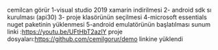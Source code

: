cemilcan görür 
1-visual studio 2019 xamarin indirilmesi
2- android sdk sı kurulması (api30)
3- proje klasörünün seçilmesi 
4-microsoft essentials nuget paketinin yüklenmesi
5-android emulatörünün başlatılması
sunum linki :https://youtu.be/UFtHbT2azlY
proje dosyaları:https://github.com/cemilgorur/demo    linkine yüklendi
